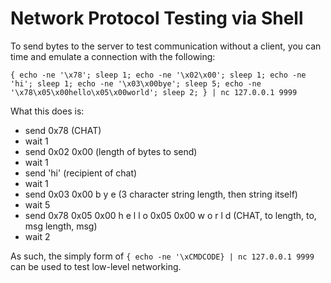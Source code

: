 # Network Protocol Testing via Shell
To send bytes to the server to test communication without a client, you can time and emulate a connection with the following:

    { echo -ne '\x78'; sleep 1; echo -ne '\x02\x00'; sleep 1; echo -ne 'hi'; sleep 1; echo -ne '\x03\x00bye'; sleep 5; echo -ne '\x78\x05\x00hello\x05\x00world'; sleep 2; } | nc 127.0.0.1 9999

What this does is:
  * send 0x78 (CHAT)
  * wait 1
  * send 0x02 0x00 (length of bytes to send)
  * wait 1
  * send 'hi' (recipient of chat)
  * wait 1
  * send 0x03 0x00 b y e (3 character string length, then string itself)
  * wait 5
  * send 0x78 0x05 0x00 h e l l o 0x05 0x00 w o r l d (CHAT, to length, to, msg length, msg)
  * wait 2

As such, the simply form of `{ echo -ne '\xCMDCODE} | nc 127.0.0.1 9999` can be used to test low-level networking.
